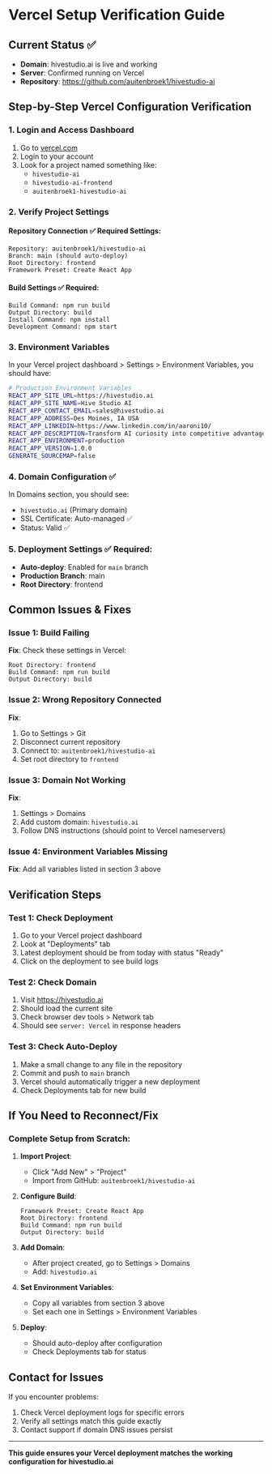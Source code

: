 # Vercel Setup Verification Guide

## Current Status ✅
- **Domain**: hivestudio.ai is live and working
- **Server**: Confirmed running on Vercel
- **Repository**: https://github.com/auitenbroek1/hivestudio-ai

## Step-by-Step Vercel Configuration Verification

### 1. Login and Access Dashboard
1. Go to [vercel.com](https://vercel.com)
2. Login to your account
3. Look for a project named something like:
   - `hivestudio-ai`
   - `hivestudio-ai-frontend` 
   - `auitenbroek1-hivestudio-ai`

### 2. Verify Project Settings

#### Repository Connection ✅ Required Settings:
```
Repository: auitenbroek1/hivestudio-ai
Branch: main (should auto-deploy)
Root Directory: frontend
Framework Preset: Create React App
```

#### Build Settings ✅ Required:
```
Build Command: npm run build
Output Directory: build
Install Command: npm install
Development Command: npm start
```

### 3. Environment Variables
In your Vercel project dashboard > Settings > Environment Variables, you should have:

```bash
# Production Environment Variables
REACT_APP_SITE_URL=https://hivestudio.ai
REACT_APP_SITE_NAME=Hive Studio AI
REACT_APP_CONTACT_EMAIL=sales@hivestudio.ai
REACT_APP_ADDRESS=Des Moines, IA USA
REACT_APP_LINKEDIN=https://www.linkedin.com/in/aaroni10/
REACT_APP_DESCRIPTION=Transform AI curiosity into competitive advantage with practical implementations that deliver measurable business results.
REACT_APP_ENVIRONMENT=production
REACT_APP_VERSION=1.0.0
GENERATE_SOURCEMAP=false
```

### 4. Domain Configuration ✅ 
In Domains section, you should see:
- `hivestudio.ai` (Primary domain)
- SSL Certificate: Auto-managed ✅
- Status: Valid ✅

### 5. Deployment Settings ✅ Required:
- **Auto-deploy**: Enabled for `main` branch
- **Production Branch**: main
- **Root Directory**: frontend

## Common Issues & Fixes

### Issue 1: Build Failing
**Fix**: Check these settings in Vercel:
```
Root Directory: frontend
Build Command: npm run build
Output Directory: build
```

### Issue 2: Wrong Repository Connected
**Fix**: 
1. Go to Settings > Git
2. Disconnect current repository
3. Connect to: `auitenbroek1/hivestudio-ai`
4. Set root directory to `frontend`

### Issue 3: Domain Not Working
**Fix**:
1. Settings > Domains
2. Add custom domain: `hivestudio.ai`
3. Follow DNS instructions (should point to Vercel nameservers)

### Issue 4: Environment Variables Missing
**Fix**: Add all variables listed in section 3 above

## Verification Steps

### Test 1: Check Deployment
1. Go to your Vercel project dashboard
2. Look at "Deployments" tab
3. Latest deployment should be from today with status "Ready"
4. Click on the deployment to see build logs

### Test 2: Check Domain
1. Visit https://hivestudio.ai
2. Should load the current site
3. Check browser dev tools > Network tab
4. Should see `server: Vercel` in response headers

### Test 3: Check Auto-Deploy
1. Make a small change to any file in the repository
2. Commit and push to `main` branch
3. Vercel should automatically trigger a new deployment
4. Check Deployments tab for new build

## If You Need to Reconnect/Fix

### Complete Setup from Scratch:
1. **Import Project**:
   - Click "Add New" > "Project"
   - Import from GitHub: `auitenbroek1/hivestudio-ai`

2. **Configure Build**:
   ```
   Framework Preset: Create React App
   Root Directory: frontend
   Build Command: npm run build
   Output Directory: build
   ```

3. **Add Domain**:
   - After project created, go to Settings > Domains
   - Add: `hivestudio.ai`

4. **Set Environment Variables**:
   - Copy all variables from section 3 above
   - Set each one in Settings > Environment Variables

5. **Deploy**:
   - Should auto-deploy after configuration
   - Check Deployments tab for status

## Contact for Issues

If you encounter problems:
1. Check Vercel deployment logs for specific errors
2. Verify all settings match this guide exactly
3. Contact support if domain DNS issues persist

---

**This guide ensures your Vercel deployment matches the working configuration for hivestudio.ai**